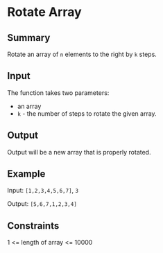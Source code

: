 # Rotate Array

## Summary

Rotate an array of `n` elements to the right by `k` steps.

## Input

The function takes two parameters:

- an array
- `k` - the number of steps to rotate the given array.

## Output

Output will be a new array that is properly rotated.

## Example

Input: `[1,2,3,4,5,6,7]`, `3`

Output: `[5,6,7,1,2,3,4]`

## Constraints

1 <= length of array <= 10000